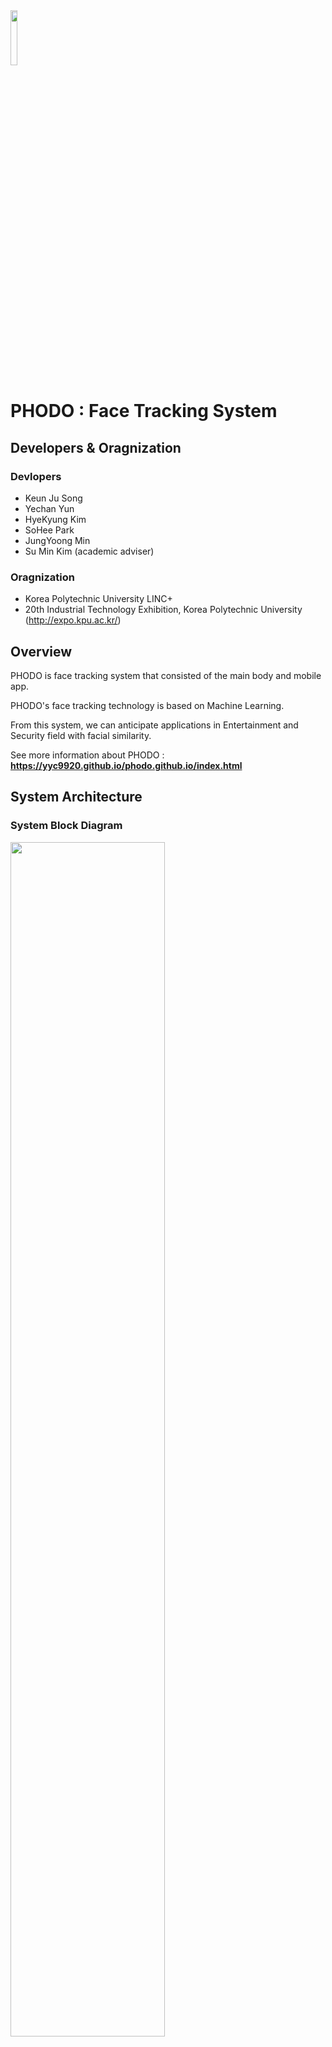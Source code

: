 <img src="https://user-images.githubusercontent.com/48046183/103460806-afff3480-4d5c-11eb-88e3-e6636b4c3b1e.PNG" width="15%">

# **PHODO : Face Tracking System**

## **Developers & Oragnization**
### **Devlopers**
* Keun Ju Song
* Yechan Yun
* HyeKyung Kim
* SoHee Park
* JungYoong Min
* Su Min Kim (academic adviser)
### **Oragnization**
* Korea Polytechnic University LINC+
* 20th Industrial Technology Exhibition, Korea Polytechnic University (http://expo.kpu.ac.kr/)

## **Overview**
PHODO is face tracking system that consisted of the main body and mobile app.

PHODO's face tracking technology is based on Machine Learning.

From this system, we can anticipate applications in Entertainment and Security field with facial similarity.

See more information about PHODO : **https://yyc9920.github.io/phodo.github.io/index.html**

## **System Architecture**

### **System Block Diagram**
<img src="https://user-images.githubusercontent.com/48046183/103452023-6982e900-4d0e-11eb-9d64-eec16f13facf.png" width="70%">

### **H/W**
* Raspberry Pi Zero W (MCU)
* Stepping Motors (2EA)
* Servo Motor
* LiPo battery
* Rechargeable 5V Lipo USB Boost - Adafruit
* Ultrasonic Sensor - HC-SR04
* Tripod 
* Camera Rail

### **Application**
#### **PHODO** 
* Supporting basic camera function
* Tracking Faces 
* Supporting Buletooth that link the main body 

### **3D Modeling**
* Design the external apperance by JungYoong Min

<p float="left">
<img src="https://user-images.githubusercontent.com/48046183/103457424-9bae3e00-4d42-11eb-89a6-bca5c761262f.png" width="40%">
<img src="https://user-images.githubusercontent.com/48046183/103457426-9e109800-4d42-11eb-99b2-22fd8b5983a1.png" width="40%">
</p>


## **Function of the System**
* **Multiple Face Tracking**: When there are more than one face on the screen, tracking the coordinates of the faces by averaging operations.
* **User's Face Customizing**: PHODO can recognize the face individually, so it can tracking just one person that user want.
* **Handsfree Capture**: PHODO have voice recognition to support the handsfree capture. Setting voice language is Korean.
* **3-Div Optimal Composition**: PHODO can take the photo automatically with optimal composition by controling face coordinates. Face position is established Left-Center-Right.

## **Result**
* PHODO main body
<img src="https://user-images.githubusercontent.com/48046183/103452046-a64ee000-4d0e-11eb-8903-77714bf11989.jpg" width="50%">

* PHODO Application
 <p float="left">
 <img src="https://user-images.githubusercontent.com/48046183/103452071-e4e49a80-4d0e-11eb-8d2f-90ec86fb5758.jpg" width="25%">
 <img src="https://user-images.githubusercontent.com/48046183/103452076-ee6e0280-4d0e-11eb-8693-f192eb55da96.jpg" width="25%">
 <img src="https://user-images.githubusercontent.com/48046183/103452077-ef9f2f80-4d0e-11eb-8961-c9dfc41aa7c1.jpg" width="25%">
 </p>

## **Development Environment**
* Android Studio IDE (Java, C++, Kotlin)
* Raspberry Pi Terminal (Python)

## **Reference**
* Face Recognition : https://github.com/pillarpond/face-recognizer-android
* CameraView Library : https://github.com/natario1/CameraView
* Real-Time Face Detection on Android with ML Kit and CameraView : https://heartbeat.fritz.ai/building-a-real-time-face-detector-in-android-with-ml-kit-f930eb7b36d9
